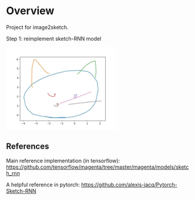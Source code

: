 # Overview

Project for image2sketch.

Step 1: reimplement sketch-RNN model

<img src="19100_output_.jpg" width="300px" />

## References

Main reference implementation (in tensorflow): https://github.com/tensorflow/magenta/tree/master/magenta/models/sketch_rnn

A helpful reference in pytorch: https://github.com/alexis-jacq/Pytorch-Sketch-RNN